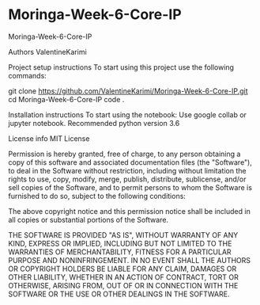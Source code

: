 # Moringa-Week-6-Core-IP


Moringa-Week-6-Core-IP 

Authors
ValentineKarimi

Project setup instructions
To start using this project use the following commands:


git clone https://github.com/ValentineKarimi/Moringa-Week-6-Core-IP.git
cd Moringa-Week-6-Core-IP
code .


Installation instructions
To start using the notebook: Use google collab or jupyter notebook. Recommended python version 3.6

License info
MIT License

Permission is hereby granted, free of charge, to any person obtaining a copy of this software and associated documentation files (the "Software"), to deal in the Software without restriction, including without limitation the rights to use, copy, modify, merge, publish, distribute, sublicense, and/or sell copies of the Software, and to permit persons to whom the Software is furnished to do so, subject to the following conditions:

The above copyright notice and this permission notice shall be included in all copies or substantial portions of the Software.

THE SOFTWARE IS PROVIDED "AS IS", WITHOUT WARRANTY OF ANY KIND, EXPRESS OR IMPLIED, INCLUDING BUT NOT LIMITED TO THE WARRANTIES OF MERCHANTABILITY, FITNESS FOR A PARTICULAR PURPOSE AND NONINFRINGEMENT. IN NO EVENT SHALL THE AUTHORS OR COPYRIGHT HOLDERS BE LIABLE FOR ANY CLAIM, DAMAGES OR OTHER LIABILITY, WHETHER IN AN ACTION OF CONTRACT, TORT OR OTHERWISE, ARISING FROM, OUT OF OR IN CONNECTION WITH THE SOFTWARE OR THE USE OR OTHER DEALINGS IN THE SOFTWARE.
